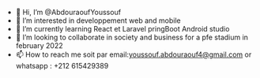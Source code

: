 - 👋 Hi, I’m @AbdouraoufYoussouf
- 👀 I’m interested in developpement web and mobile
- 🌱 I’m currently learning  React et Laravel pringBoot  Android  studio
- 💞️ I’m looking to collaborate in society and business for a pfe stadium in february 2022
- 📫 How to reach me  soit par email:youssouf.abdouraouf4@gmail.com or whatsapp : +212 615429389


<!---
AbdouraoufYoussouf/AbdouraoufYoussouf is a ✨ special ✨ repository because its `README.md` (this file) appears on your GitHub profile.
You can click the Preview link to take a look at your changes.
--->
